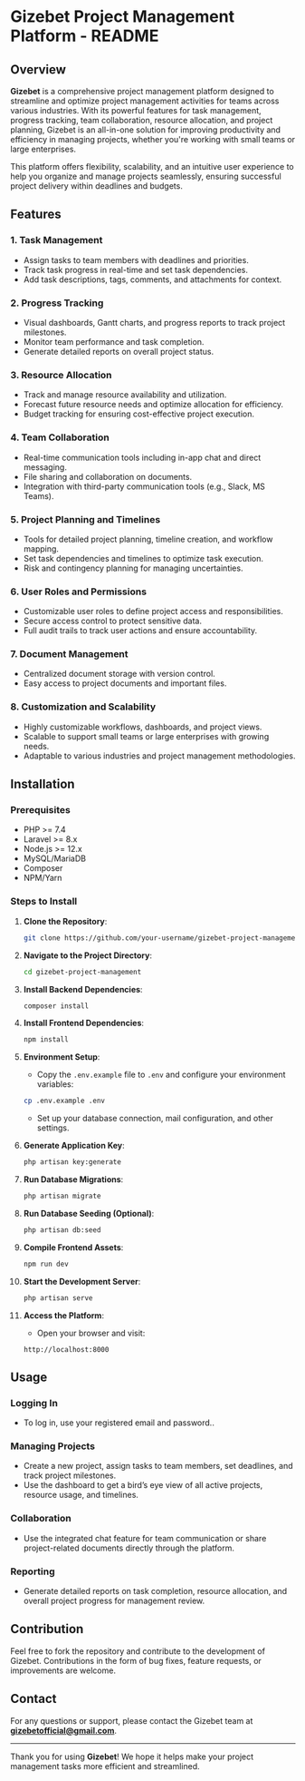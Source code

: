 # Gizebet Project Management Platform - README

## Overview
**Gizebet** is a comprehensive project management platform designed to streamline and optimize project management activities for teams across various industries. With its powerful features for task management, progress tracking, team collaboration, resource allocation, and project planning, Gizebet is an all-in-one solution for improving productivity and efficiency in managing projects, whether you're working with small teams or large enterprises.

This platform offers flexibility, scalability, and an intuitive user experience to help you organize and manage projects seamlessly, ensuring successful project delivery within deadlines and budgets.

## Features

### 1. **Task Management**
   - Assign tasks to team members with deadlines and priorities.
   - Track task progress in real-time and set task dependencies.
   - Add task descriptions, tags, comments, and attachments for context.

### 2. **Progress Tracking**
   - Visual dashboards, Gantt charts, and progress reports to track project milestones.
   - Monitor team performance and task completion.
   - Generate detailed reports on overall project status.

### 3. **Resource Allocation**
   - Track and manage resource availability and utilization.
   - Forecast future resource needs and optimize allocation for efficiency.
   - Budget tracking for ensuring cost-effective project execution.

### 4. **Team Collaboration**
   - Real-time communication tools including in-app chat and direct messaging.
   - File sharing and collaboration on documents.
   - Integration with third-party communication tools (e.g., Slack, MS Teams).

### 5. **Project Planning and Timelines**
   - Tools for detailed project planning, timeline creation, and workflow mapping.
   - Set task dependencies and timelines to optimize task execution.
   - Risk and contingency planning for managing uncertainties.

### 6. **User Roles and Permissions**
   - Customizable user roles to define project access and responsibilities.
   - Secure access control to protect sensitive data.
   - Full audit trails to track user actions and ensure accountability.

### 7. **Document Management**
   - Centralized document storage with version control.
   - Easy access to project documents and important files.

### 8. **Customization and Scalability**
   - Highly customizable workflows, dashboards, and project views.
   - Scalable to support small teams or large enterprises with growing needs.
   - Adaptable to various industries and project management methodologies.

## Installation

### Prerequisites
- PHP >= 7.4
- Laravel >= 8.x
- Node.js >= 12.x
- MySQL/MariaDB
- Composer
- NPM/Yarn

### Steps to Install

1. **Clone the Repository**:
   ```bash
   git clone https://github.com/your-username/gizebet-project-management.git
   ```

2. **Navigate to the Project Directory**:
   ```bash
   cd gizebet-project-management
   ```

3. **Install Backend Dependencies**:
   ```bash
   composer install
   ```

4. **Install Frontend Dependencies**:
   ```bash
   npm install
   ```

5. **Environment Setup**:
   - Copy the `.env.example` file to `.env` and configure your environment variables:
   ```bash
   cp .env.example .env
   ```
   - Set up your database connection, mail configuration, and other settings.

6. **Generate Application Key**:
   ```bash
   php artisan key:generate
   ```

7. **Run Database Migrations**:
   ```bash
   php artisan migrate
   ```

8. **Run Database Seeding (Optional)**:
   ```bash
   php artisan db:seed
   ```

9. **Compile Frontend Assets**:
   ```bash
   npm run dev
   ```

10. **Start the Development Server**:
    ```bash
    php artisan serve
    ```

11. **Access the Platform**:
    - Open your browser and visit:
    ```
    http://localhost:8000
    ```

## Usage

### Logging In
- To log in, use your registered email and password..

### Managing Projects
- Create a new project, assign tasks to team members, set deadlines, and track project milestones.
- Use the dashboard to get a bird’s eye view of all active projects, resource usage, and timelines.

### Collaboration
- Use the integrated chat feature for team communication or share project-related documents directly through the platform.

### Reporting
- Generate detailed reports on task completion, resource allocation, and overall project progress for management review.

## Contribution
Feel free to fork the repository and contribute to the development of Gizebet. Contributions in the form of bug fixes, feature requests, or improvements are welcome.

 

## Contact
For any questions or support, please contact the Gizebet team at **gizebetofficial@gmail.com**.

---

Thank you for using **Gizebet**! We hope it helps make your project management tasks more efficient and streamlined.
